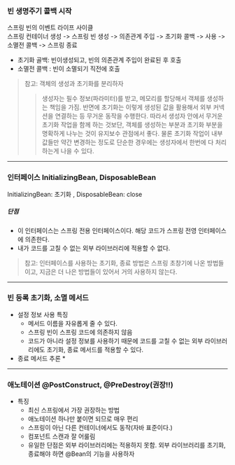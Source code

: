 ### 빈 생명주기 콜백 시작

스프링 빈의 이벤트 라이프 사이클 <br>
스프링 컨테이너 생성 -> 스프링 빈 생성 -> 의존관계 주입 -> 초기화 콜백 -> 사용 -> 소멸전 콜백 -> 스프링 종료

* 초기화 골백: 빈이생성되고, 빈의 의존관계 주입이 완료된 후 호출
* 소멸전 콜백 : 빈이 소멸되기 직전에 호출

> 참고: 객체의 생성과 초기화를 분리하자
> > 생성자는 필수 정보(파라미터)를 받고, 메모리를 할당해서 객체를 생성하는 책임을 가짐. 반면에 초기화는 이렇게 생성된 값을 활용해서 외부 커넥션을 연결하는 등 무거운 동작을 수행한다.
> 따라서 생성자 안에서 무거운 초기화 작업을 함께 하는 것보단, 객체를 생성하는 부분과 초기화 부분을 명확하게 나누는 것이 유지보수 관점에서 좋다.
> 물론 초기화 작업이 내부 값들만 약간 변경하는 정도로 단순한 경우에는 생성자에서 한번에 다 처리하는게 나을 수 있다.

<hr>

### 인터페이스 InitializingBean, DisposableBean

InitializingBean: 초기화 , DisposableBean: close

##### 단점

* 이 인터페이스는 스프링 전용 인터페이스이다. 해당 코드가 스프링 전영 인터페이스에 의존한다.
* 내가 코드를 고칠 수 없는 외부 라이브러리에 적용할 수 없다. 
> 참고: 인터페이스를 사용하는 초기화, 종료 방법은 스프링 초창기에 나온 방법들이고, 지금은 더 나은 방법들이 있어서 거의 사용하지 않는다.

<hr> 

### 빈 등록 초기화, 소멸 메서드
* 설정 정보 사용 특징
  * 메서드 이름을 자유롭게 줄 수 있다.
  * 스프링 빈이 스프링 코드에 의존하지 않음
  * 코드가 아니라 설정 정보를 사용하기 때문에 코드를 고칠 수 없는 외부 라이브러리에도 초기화, 종료 메서드를 적용할 수 있다. 
* 종료 메서드 추론
  * 
<hr>

### 애노테이션 @PostConstruct, @PreDestroy(권장!!)
* 특징
  * 최신 스프링에서 가장 권장하는 방법
  * 애노테이션 하나만 붙이면 되므로 매우 편리 
  * 스프링이 아닌 다른 컨테이너에서도 동작(자바 표준이다.)
  * 컴포넌트 스캔과 잘 어룰림 
  * 유일한 단점은 외부 라이브러리에는 적용하지 못함. 외부 라이브러리를 초기화, 종료해야 하면 @Bean의 기능을 사용하자